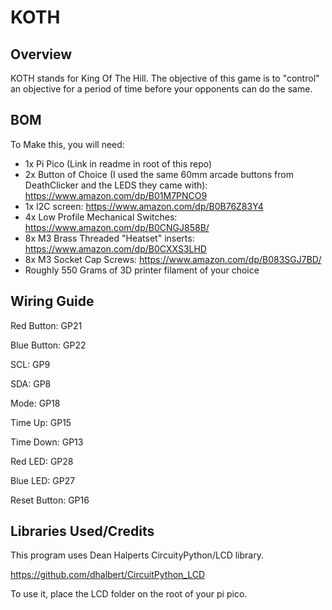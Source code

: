 # KOTH

## Overview
KOTH stands for King Of The Hill. The objective of this game is to "control" an objective for a period of time before your opponents can do the same. 

## BOM
To Make this, you will need:

- 1x Pi Pico (Link in readme in root of this repo)
- 2x Button of Choice (I used the same 60mm arcade buttons from DeathClicker and the LEDS they came with): https://www.amazon.com/dp/B01M7PNCO9
- 1x I2C screen: https://www.amazon.com/dp/B0B76Z83Y4
- 4x Low Profile Mechanical Switches: https://www.amazon.com/dp/B0CNGJ858B/
- 8x M3 Brass Threaded "Heatset" inserts: https://www.amazon.com/dp/B0CXXS3LHD
- 8x M3 Socket Cap Screws: https://www.amazon.com/dp/B083SGJ7BD/
- Roughly 550 Grams of 3D printer filament of your choice

## Wiring Guide

Red Button: GP21

Blue Button: GP22

SCL: GP9

SDA: GP8

Mode: GP18

Time Up: GP15

Time Down: GP13

Red LED: GP28

Blue LED: GP27

Reset Button: GP16

## Libraries Used/Credits

This program uses Dean Halperts CircuityPython/LCD library.

https://github.com/dhalbert/CircuitPython_LCD

To use it, place the LCD folder on the root of your pi pico.
